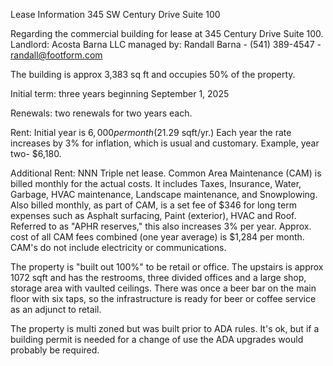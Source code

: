Lease Information
345 SW Century Drive Suite 100

Regarding the commercial building for lease at 345 Century Drive Suite 100.
Landlord: Acosta Barna LLC
managed by: Randall Barna - (541) 389-4547 - randall@footform.com

The building is approx 3,383 sq ft and occupies 50% of the property.

Initial term: three years beginning September 1, 2025

Renewals: two renewals for two years each.

Rent: Initial year is $6,000 per month ($21.29 sqft/yr.) Each year the rate increases by 3% for inflation, which is usual and customary. Example, year two- $6,180.

Additional Rent: NNN Triple net lease. Common Area Maintenance (CAM) is billed monthly for the actual costs. It includes Taxes, Insurance, Water, Garbage, HVAC maintenance, Landscape maintenance, and Snowplowing. Also billed monthly, as part of CAM, is a set fee of $346 for long term expenses such as Asphalt surfacing, Paint (exterior), HVAC and Roof. Referred to as "APHR reserves," this also increases 3% per year. Approx. cost of all CAM fees combined (one year average) is $1,284 per month. 
CAM's do not include electricity or communications.

The property is "built out 100%" to be retail or office. The upstairs is approx 1072 sqft and has the restrooms, three divided offices and a large shop, storage area with vaulted ceilings. There was once a beer bar on the main floor with six taps, so the infrastructure is ready for beer or coffee service as an adjunct to retail.

The property is multi zoned but was built prior to ADA rules. It's ok, but if a building permit is needed for a change of use the ADA upgrades would probably be required.
